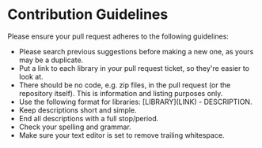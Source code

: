 # Contribution Guidelines
Please ensure your pull request adheres to the following guidelines:

* Please search previous suggestions before making a new one, as yours may be a duplicate.
* Put a link to each library in your pull request ticket, so they're easier to look at.
* There should be no code, e.g. zip files, in the pull request (or the repository itself). This is information and listing purposes only. 
* Use the following format for libraries: \[LIBRARY\]\(LINK\) - DESCRIPTION.
* Keep descriptions short and simple. 
* End all descriptions with a full stop/period.
* Check your spelling and grammar.
* Make sure your text editor is set to remove trailing whitespace.
